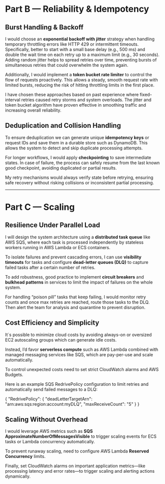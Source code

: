 # Part B — Reliability & Idempotency

## Burst Handling & Backoff

I would choose an **exponential backoff with jitter** strategy when handling temporary throttling errors like HTTP 429 or intermittent timeouts. Specifically, better to start with a small base delay (e.g., 500 ms) and double the wait time on each retry up to a maximum limit (e.g., 30 seconds). Adding random jitter helps to spread retries over time, preventing bursts of simultaneous retries that could overwhelm the system again.

Additionally, I would implement a **token bucket rate limiter** to control the flow of requests proactively. This allows a steady, smooth request rate with limited bursts, reducing the risk of hitting throttling limits in the first place.

I have chosen these approaches based on past experience where fixed-interval retries caused retry storms and system overloads. The jitter and token bucket algorithm have proven effective in smoothing traffic and increasing overall reliability.

## Deduplication and Collision Handling

To ensure deduplication we can generate unique **idempotency keys** or request IDs and save them in a durable store such as DynamoDB. This allows the system to detect and skip duplicate processing attempts.

For longer workflows, I would apply **checkpointing** to save intermediate states. In case of failure, the process can safely resume from the last known good checkpoint, avoiding duplicated or partial results.

My retry mechanisms would always verify state before retrying, ensuring safe recovery without risking collisions or inconsistent partial processing.

---

# Part C — Scaling

## Resilience Under Parallel Load

I will design the system architecture using a **distributed task queue** like AWS SQS, where each task is processed independently by stateless workers running in AWS Lambda or ECS containers.

To isolate failures and prevent cascading errors, I can use **visibility timeouts** for tasks and configure **dead-letter queues (DLQ)** to capture failed tasks after a certain number of retries.  

To add robustness, good practice to implement **circuit breakers** and **bulkhead patterns** in services to limit the impact of failures on the whole system.

For handling “poison pill” tasks that keep failing, I would monitor retry counts and once max retries are reached, route those tasks to the DLQ. Then alert the team for analysis and quarantine to prevent disruption.

## Cost Efficiency and Simplicity

It`s possible to minimize cloud costs by avoiding always-on or oversized EC2 autoscaling groups which can generate idle costs.

Instead, I’d favor **serverless compute** such as AWS Lambda combined with managed messaging services like SQS, which are pay-per-use and scale automatically.

To control unexpected costs need to set strict CloudWatch alarms and AWS Budgets.

Here is an example SQS RedrivePolicy configuration to limit retries and automatically send failed messages to a DLQ:

{
    "RedrivePolicy": {
        "deadLetterTargetArn": "arn:aws:sqs:region:account:myDLQ",
        "maxReceiveCount": "5"
    }
}

## Scaling Without Overhead

I would leverage AWS metrics such as **SQS ApproximateNumberOfMessagesVisible** to trigger scaling events for ECS tasks or Lambda concurrency automatically.

To prevent runaway scaling, need to configure AWS Lambda **Reserved Concurrency** limits.

Finally, set CloudWatch alarms on important application metrics—like processing latency and error rates—to trigger scaling and alerting actions dynamically.
